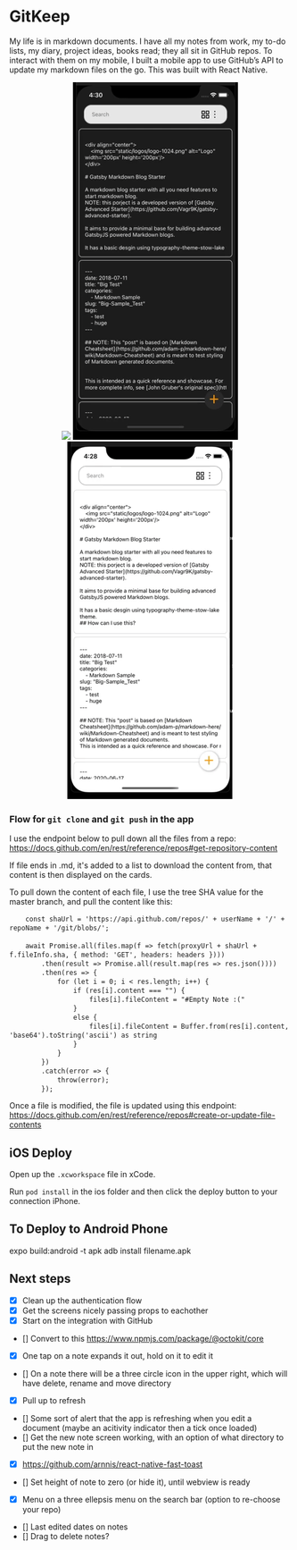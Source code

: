 # GitKeep

My life is in markdown documents. I have all my notes from work, my to-do lists, my diary, project ideas, books read; they all sit in GitHub repos. To interact with them on my mobile, I built a mobile app to use GitHub’s API to update my markdown files on the go. This was built with React Native.

<p align="center">
        <img src="demo/gitKeep-login-demo.gif">
        <img src="demo/gitkeep-dark-theme.gif">
        <img src="demo/gitkeep-search-demo.gif">
</p>

### Flow for ```git clone``` and ```git push``` in the app

I use the endpoint below to pull down all the files from a repo:
https://docs.github.com/en/rest/reference/repos#get-repository-content

If file ends in .md, it's added to a list to download the content from, that content is then displayed on the cards.

To pull down the content of each file, I use the tree SHA value for the master branch, and pull the content like this:
```
    const shaUrl = 'https://api.github.com/repos/' + userName + '/' + repoName + '/git/blobs/';

    await Promise.all(files.map(f => fetch(proxyUrl + shaUrl + f.fileInfo.sha, { method: 'GET', headers: headers })))
        .then(result => Promise.all(result.map(res => res.json())))
        .then(res => {
            for (let i = 0; i < res.length; i++) {
                if (res[i].content === "") {
                    files[i].fileContent = "#Empty Note :("
                }
                else {
                    files[i].fileContent = Buffer.from(res[i].content, 'base64').toString('ascii') as string
                }
            }            
        })
        .catch(error => {
            throw(error);
        });
```

Once a file is modified, the file is updated using this endpoint:
https://docs.github.com/en/rest/reference/repos#create-or-update-file-contents

## iOS Deploy

Open up the ```.xcworkspace``` file in xCode.

Run ```pod install``` in the ios folder and then click the deploy button to your connection iPhone.

## To Deploy to Android Phone

expo build:android -t apk 
adb install filename.apk

## Next steps 

- [X] Clean up the authentication flow
- [X] Get the screens nicely passing props to eachother 
- [X] Start on the integration with GitHub
- [] Convert to this <https://www.npmjs.com/package/@octokit/core>
- [X] One tap on a note expands it out, hold on it to edit it 
- [] On a note there will be a three circle icon in the upper right, which will have delete, rename and move directory 
- [X] Pull up to refresh
- [] Some sort of alert that the app is refreshing when you edit a document (maybe an acitivity indicator then a tick once loaded)
- [] Get the new note screen working, with an option of what directory to put the new note in 
- [X] https://github.com/arnnis/react-native-fast-toast
- [] Set height of note to zero (or hide it), until webview is ready
- [X] Menu on a three ellepsis menu on the search bar (option to re-choose your repo)
- [] Last edited dates on notes
- [] Drag to delete notes? 

